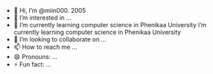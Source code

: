 - 👋 Hi, I’m @miin000. 2005
- 👀 I’m interested in ...
- 🌱 I’m currently learning computer science in Phenikaa University I’m currently learning computer science in Phenikaa University
- 💞️ I’m looking to collaborate on ...
- 📫 How to reach me ...
- 😄 Pronouns: ...
- ⚡ Fun fact: ...

<!---
miin000/miin000 is a ✨ special ✨ repository because its `README.md` (this file) appears on your GitHub profile.
You can click the Preview link to take a look at your changes.
--->
